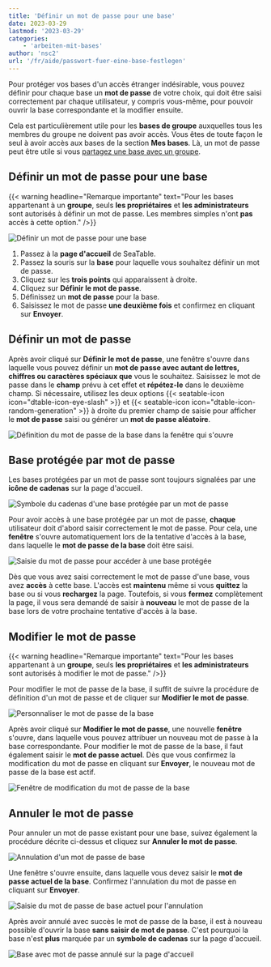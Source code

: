 ```yaml
---
title: 'Définir un mot de passe pour une base'
date: 2023-03-29
lastmod: '2023-03-29'
categories:
    - 'arbeiten-mit-bases'
author: 'nsc2'
url: '/fr/aide/passwort-fuer-eine-base-festlegen'
---
```


Pour protéger vos bases d'un accès étranger indésirable, vous pouvez définir pour chaque base un **mot de passe** de votre choix, qui doit être saisi correctement par chaque utilisateur, y compris vous-même, pour pouvoir ouvrir la base correspondante et la modifier ensuite.

Cela est particulièrement utile pour les **bases de groupe** auxquelles tous les membres du groupe ne doivent pas avoir accès. Vous êtes de toute façon le seul à avoir accès aux bases de la section **Mes bases**. Là, un mot de passe peut être utile si vous [partagez une base avec un groupe](https://seatable.io/fr/docs/freigaben/eine-base-an-eine-gruppe-freigeben/).

## Définir un mot de passe pour une base

{{< warning  headline="Remarque importante"  text="Pour les bases appartenant à un **groupe**, seuls **les propriétaires** et **les administrateurs** sont autorisés à définir un mot de passe. Les membres simples n'ont **pas** accès à cette option." />}}

![Définir un mot de passe pour une base](images/set-password-for-base.png)

1. Passez à la **page d'accueil** de SeaTable.
2. Passez la souris sur la **base** pour laquelle vous souhaitez définir un mot de passe.
3. Cliquez sur les **trois points** qui apparaissent à droite.
4. Cliquez sur **Définir le mot de passe**.
5. Définissez un **mot de passe** pour la base.
6. Saisissez le mot de passe **une deuxième fois** et confirmez en cliquant sur **Envoyer**.

## Définir un mot de passe

Après avoir cliqué sur **Définir le mot de passe**, une fenêtre s'ouvre dans laquelle vous pouvez définir un **mot de passe avec autant de lettres, chiffres ou caractères spéciaux que** vous le souhaitez. Saisissez le mot de passe dans le **champ** prévu à cet effet et **répétez-le** dans le deuxième champ. Si nécessaire, utilisez les deux options {{< seatable-icon icon="dtable-icon-eye-slash" >}} et {{< seatable-icon icon="dtable-icon-random-generation" >}} à droite du premier champ de saisie pour afficher le **mot de passe** saisi ou générer un **mot de passe aléatoire**.

![Définition du mot de passe de la base dans la fenêtre qui s'ouvre](images/set-password-for-base-in-window.png)

## Base protégée par mot de passe

Les bases protégées par un mot de passe sont toujours signalées par une **icône de cadenas** sur la page d'accueil.

![Symbole du cadenas d'une base protégée par un mot de passe](images/bases-with-a-password.png)

Pour avoir accès à une base protégée par un mot de passe, **chaque** utilisateur doit d'abord saisir correctement le mot de passe. Pour cela, une **fenêtre** s'ouvre automatiquement lors de la tentative d'accès à la base, dans laquelle le **mot de passe de la base** doit être saisi.

![Saisie du mot de passe pour accéder à une base protégée](images/required-password-to-open-base.png)

Dès que vous avez saisi correctement le mot de passe d'une base, vous avez **accès** à cette base. L'accès est **maintenu** même si vous **quittez** la base ou si vous **rechargez** la page. Toutefois, si vous **fermez** complètement la page, il vous sera demandé de saisir à **nouveau** le mot de passe de la base lors de votre prochaine tentative d'accès à la base.

## Modifier le mot de passe

{{< warning  headline="Remarque importante"  text="Pour les bases appartenant à un **groupe**, seuls **les propriétaires** et **les administrateurs** sont autorisés à modifier le mot de passe." />}}

Pour modifier le mot de passe de la base, il suffit de suivre la procédure de définition d'un mot de passe et de cliquer sur **Modifier le mot de passe**.

![Personnaliser le mot de passe de la base](images/modify-password-for-a-base.png)

Après avoir cliqué sur **Modifier le mot de passe**, une nouvelle **fenêtre** s'ouvre, dans laquelle vous pouvez attribuer un nouveau mot de passe à la base correspondante. Pour modifier le mot de passe de la base, il faut également saisir le **mot de passe actuel**. Dès que vous confirmez la modification du mot de passe en cliquant sur **Envoyer**, le nouveau mot de passe de la base est actif.

![Fenêtre de modification du mot de passe de la base](images/modify-password-for-a-base-entries.png)

## Annuler le mot de passe

Pour annuler un mot de passe existant pour une base, suivez également la procédure décrite ci-dessus et cliquez sur **Annuler le mot de passe**.

![Annulation d'un mot de passe de base](images/unset-base-password.png)

Une fenêtre s'ouvre ensuite, dans laquelle vous devez saisir le **mot de passe actuel de la base**. Confirmez l'annulation du mot de passe en cliquant sur **Envoyer**.

![Saisie du mot de passe de base actuel pour l'annulation ](images/unset-base-password-window.png)

Après avoir annulé avec succès le mot de passe de la base, il est à nouveau possible d'ouvrir la base **sans saisir de mot de passe**. C'est pourquoi la base n'est **plus** marquée par un **symbole de cadenas** sur la page d'accueil.

![Base avec mot de passe annulé sur la page d'accueil](images/base-after-the-annulation-of-the-password.png)
